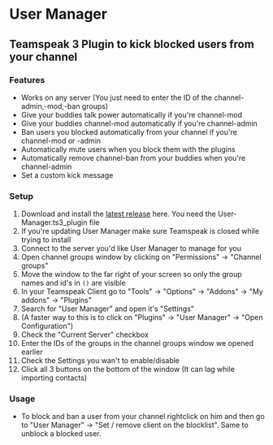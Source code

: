 # User Manager

## Teamspeak 3 Plugin to kick blocked users from your channel

### Features
- Works on any server (You just need to enter the ID of the channel-admin,-mod,-ban groups)
- Give your buddies talk power automatically if you're channel-mod
- Give your buddies channel-mod automatically if you're channel-admin
- Ban users you blocked automatically from your channel if you're channel-mod or -admin
- Automatically mute users when you block them with the plugins
- Automatically remove channel-ban from your buddies when you're channel-admin
- Set a custom kick message

### Setup
1. Download and install the [latest release](https://github.com/alex720/user-manager/releases/latest) here. You need the User-Manager.ts3_plugin file
2. If you're updating User Manager make sure Teamspeak is closed while trying to install
3. Connect to the server you'd like User Manager to manage for you
4. Open channel groups window by clicking on "Permissions" -> "Channel groups"
5. Move the window to the far right of your screen so only the group names and id's in `()` are visible
6. In your Teamspeak Client go to "Tools" -> "Options" -> "Addons" -> "My addons" -> "Plugins"
7. Search for "User Manager" and open it's "Settings"
8. (A faster way to this is to click on "Plugins" -> "User Manager" -> "Open Configuration")
9. Check the "Current Server" checkbox
10. Enter the IDs of the groups in the channel groups window we opened earlier
11. Check the Settings you wan't to enable/disable
12. Click all 3 buttons on the bottom of the window (It can lag while importing contacts)

### Usage
- To block and ban a user from your channel rightclick on him and then go to "User Manager" -> "Set / remove client on the blocklist". Same to unblock a blocked user.
